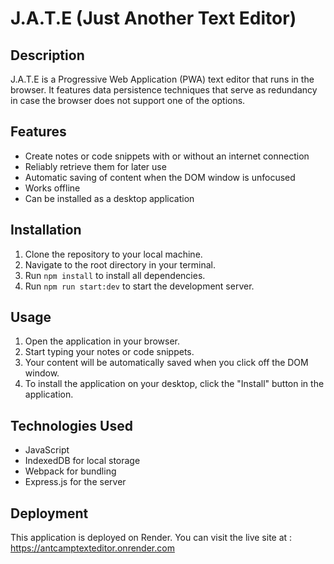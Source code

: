 # J.A.T.E (Just Another Text Editor)

## Description
J.A.T.E is a Progressive Web Application (PWA) text editor that runs in the browser. It features data persistence techniques that serve as redundancy in case the browser does not support one of the options. 

## Features
- Create notes or code snippets with or without an internet connection
- Reliably retrieve them for later use
- Automatic saving of content when the DOM window is unfocused
- Works offline
- Can be installed as a desktop application

## Installation
1. Clone the repository to your local machine.
2. Navigate to the root directory in your terminal.
3. Run `npm install` to install all dependencies.
4. Run `npm run start:dev` to start the development server.

## Usage
1. Open the application in your browser.
2. Start typing your notes or code snippets.
3. Your content will be automatically saved when you click off the DOM window.
4. To install the application on your desktop, click the "Install" button in the application.

## Technologies Used
- JavaScript
- IndexedDB for local storage
- Webpack for bundling
- Express.js for the server

## Deployment
This application is deployed on Render. You can visit the live site at : https://antcamptexteditor.onrender.com

